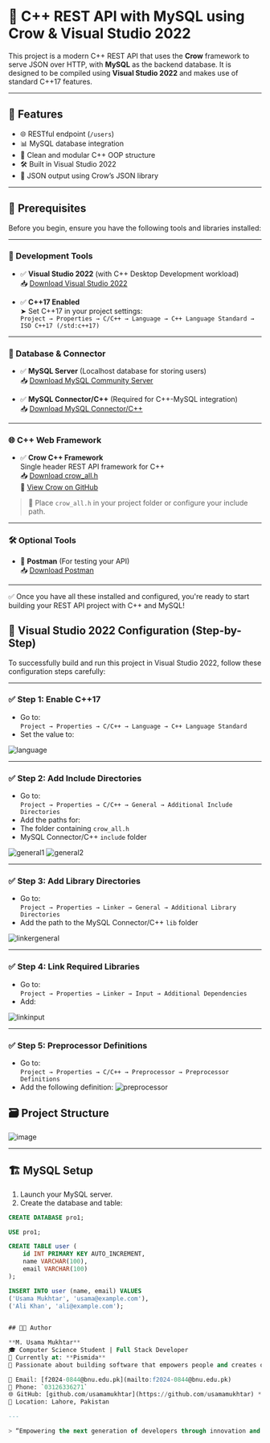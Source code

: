 # 🚀 C++ REST API with MySQL using Crow & Visual Studio 2022

This project is a modern C++ REST API that uses the **Crow** framework to serve JSON over HTTP, with **MySQL** as the backend database. It is designed to be compiled using **Visual Studio 2022** and makes use of standard C++17 features.

---

## 📌 Features

- 🌐 RESTful endpoint (`/users`)
- 📊 MySQL database integration
- 🧱 Clean and modular C++ OOP structure
- 🛠 Built in Visual Studio 2022
- 🔁 JSON output using Crow’s JSON library

---

## 🧰 Prerequisites

Before you begin, ensure you have the following tools and libraries installed:

---

### 🧱 Development Tools

- ✅ **Visual Studio 2022** (with C++ Desktop Development workload)  
  📥 [Download Visual Studio 2022](https://visualstudio.microsoft.com/downloads/)

- ✅ **C++17 Enabled**  
  ➤ Set C++17 in your project settings:  
  `Project → Properties → C/C++ → Language → C++ Language Standard → ISO C++17 (/std:c++17)`

---

### 🐬 Database & Connector

- ✅ **MySQL Server** (Localhost database for storing users)  
  📥 [Download MySQL Community Server](https://dev.mysql.com/downloads/mysql/)

- ✅ **MySQL Connector/C++** (Required for C++-MySQL integration)  
  📥 [Download MySQL Connector/C++](https://dev.mysql.com/downloads/connector/cpp/)

---

### 🌐 C++ Web Framework

- ✅ **Crow C++ Framework**  
  Single header REST API framework for C++  
  📥 [Download crow_all.h](https://github.com/CrowCpp/crow/releases)  
  🔗 [View Crow on GitHub](https://github.com/CrowCpp/crow)

> 📌 Place `crow_all.h` in your project folder or configure your include path.

---

### 🛠️ Optional Tools

- 🧪 **Postman** (For testing your API)  
  📥 [Download Postman](https://www.postman.com/downloads/)

---

✅ Once you have all these installed and configured, you're ready to start building your REST API project with C++ and MySQL!


## 🧩 Visual Studio 2022 Configuration (Step-by-Step)

To successfully build and run this project in Visual Studio 2022, follow these configuration steps carefully:

---

### ✅ Step 1: Enable C++17

- Go to:  
  `Project → Properties → C/C++ → Language → C++ Language Standard`
- Set the value to:  

![language](https://github.com/user-attachments/assets/eaa191af-bbcd-41b1-915b-bf4bd1916105)


---

### ✅ Step 2: Add Include Directories

- Go to:  
`Project → Properties → C/C++ → General → Additional Include Directories`
- Add the paths for:
- The folder containing `crow_all.h`
- MySQL Connector/C++ `include` folder

![general1](https://github.com/user-attachments/assets/fde52c70-69a1-43eb-b468-fd8829bf39fb)
![general2](https://github.com/user-attachments/assets/fb09914e-c023-4dbe-b07c-6f92479e3654)


---

### ✅ Step 3: Add Library Directories

- Go to:  
`Project → Properties → Linker → General → Additional Library Directories`
- Add the path to the MySQL Connector/C++ `lib` folder

![linkergeneral](https://github.com/user-attachments/assets/8869aeca-9ae5-4c74-ac49-6b4b8af99a2f)


---

### ✅ Step 4: Link Required Libraries

- Go to:  
`Project → Properties → Linker → Input → Additional Dependencies`
- Add:


![linkinput](https://github.com/user-attachments/assets/59578f65-ded0-4545-97d7-e668977c9420)


---

### ✅ Step 5: Preprocessor Definitions

- Go to:  
  `Project → Properties → C/C++ → Preprocessor → Preprocessor Definitions`
- Add the following definition:
![preprocessor ](https://github.com/user-attachments/assets/1180e859-2849-402d-beee-8c716140c7a8)



## 🗃️ Project Structure

![image](https://github.com/user-attachments/assets/844bd356-5de2-4015-9d23-c22a169cb1dd)

---

## 🏗️ MySQL Setup

1. Launch your MySQL server.
2. Create the database and table:

```sql
CREATE DATABASE pro1;

USE pro1;

CREATE TABLE user (
    id INT PRIMARY KEY AUTO_INCREMENT,
    name VARCHAR(100),
    email VARCHAR(100)
);

INSERT INTO user (name, email) VALUES
('Usama Mukhtar', 'usama@example.com'),
('Ali Khan', 'ali@example.com');

  
## 👨‍💻 Author

**M. Usama Mukhtar**  
🎓 Computer Science Student | Full Stack Developer  
🏢 Currently at: **Pismida**  
🎯 Passionate about building software that empowers people and creates opportunities for young Pakistanis to thrive in tech.

📧 Email: [f2024-0844@bnu.edu.pk](mailto:f2024-0844@bnu.edu.pk)  
📱 Phone: `03126336271`  
🌐 GitHub: [github.com/usamamukhtar](https://github.com/usamamukhtar) *(add your actual username if different)*  
📍 Location: Lahore, Pakistan

---

> “Empowering the next generation of developers through innovation and education.”  
